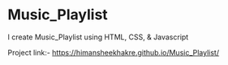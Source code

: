 # Music_Playlist
I create Music_Playlist using HTML, CSS, & Javascript

Project link:-  https://himansheekhakre.github.io/Music_Playlist/
